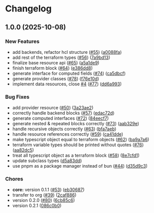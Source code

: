 # Changelog

## 1.0.0 (2025-10-08)


### New Features

* add backends, refactor hcl structure ([#55](https://github.com/konfjs/tfkonf/issues/55)) ([a0088fa](https://github.com/konfjs/tfkonf/commit/a0088fa0a88b2c333f371c19a3ee810a9fcd02f5))
* add rest of the terraform types ([#56](https://github.com/konfjs/tfkonf/issues/56)) ([7a9bd13](https://github.com/konfjs/tfkonf/commit/7a9bd135314e90f8a11c5b292e5ee39bd891e366))
* finalize base resource api ([#65](https://github.com/konfjs/tfkonf/issues/65)) ([a5a1de9](https://github.com/konfjs/tfkonf/commit/a5a1de989983f8c9b728273b7006ac3e4e4409d0))
* finish terraform block ([#64](https://github.com/konfjs/tfkonf/issues/64)) ([e386dd8](https://github.com/konfjs/tfkonf/commit/e386dd8a0550b94b8e387a1ec7cc5b4a0448bb83))
* generate interface for computed fields ([#74](https://github.com/konfjs/tfkonf/issues/74)) ([ca5dbcf](https://github.com/konfjs/tfkonf/commit/ca5dbcf66dde15fd3751f9407bbd4880f2a8990f))
* generate provider classes ([#78](https://github.com/konfjs/tfkonf/issues/78)) ([f76e10d](https://github.com/konfjs/tfkonf/commit/f76e10d9eab08ff509a1bc3bcab501ed4ce50148))
* implement data resources, close [#4](https://github.com/konfjs/tfkonf/issues/4) ([#77](https://github.com/konfjs/tfkonf/issues/77)) ([dd6a993](https://github.com/konfjs/tfkonf/commit/dd6a9935b898d27dd4f104b4c0d0133693d62468))


### Bug Fixes

* add provider resource ([#50](https://github.com/konfjs/tfkonf/issues/50)) ([3a23ae2](https://github.com/konfjs/tfkonf/commit/3a23ae2b4edec8805c29a5276e8070d8b291a69c))
* correctly handle backend blocks ([#57](https://github.com/konfjs/tfkonf/issues/57)) ([edac72d](https://github.com/konfjs/tfkonf/commit/edac72db9bde9d87cd7ccd425edbe5dde925fc10))
* generate computed interfaces ([#72](https://github.com/konfjs/tfkonf/issues/72)) ([84eecf7](https://github.com/konfjs/tfkonf/commit/84eecf729d919ab3cc78cfe19e6019339c0cd978))
* generate nested & repeated blocks correctly ([#73](https://github.com/konfjs/tfkonf/issues/73)) ([aab329e](https://github.com/konfjs/tfkonf/commit/aab329e0e38685b4076997f570087d289970a17a))
* handle recursive objects correctly ([#63](https://github.com/konfjs/tfkonf/issues/63)) ([bfa7aeb](https://github.com/konfjs/tfkonf/commit/bfa7aeb4852e7429069afe9d7b495cdd74fcc1d1))
* handle resource references correctly ([#59](https://github.com/konfjs/tfkonf/issues/59)) ([ca41dde](https://github.com/konfjs/tfkonf/commit/ca41ddeebf79718ec8913feb2b486acce5585054))
* make typescript object equal to terraform objects ([#62](https://github.com/konfjs/tfkonf/issues/62)) ([ba9a7a6](https://github.com/konfjs/tfkonf/commit/ba9a7a634368d4f7a6b88eada26e22b0c60e45c8))
* terraform variable types should be printed without quotes ([#76](https://github.com/konfjs/tfkonf/issues/76)) ([aa82dc5](https://github.com/konfjs/tfkonf/commit/aa82dc5425f62a980f1920d38e673b788020074f))
* treat all typescript object as a terraform block ([#58](https://github.com/konfjs/tfkonf/issues/58)) ([8e7cfd1](https://github.com/konfjs/tfkonf/commit/8e7cfd1fbf3e33c0cfc2330c35e1b93294a1bc39))
* update subclass types ([d5a83dd](https://github.com/konfjs/tfkonf/commit/d5a83dda30e64a6e1baaeb4c9597191460a60a5b))
* use pnpm as a package manager instead of bun ([#44](https://github.com/konfjs/tfkonf/issues/44)) ([d35d9c3](https://github.com/konfjs/tfkonf/commit/d35d9c3ea83d7345f5f41ce02a1fb790dc65ad2e))


### Chores

* **core:** version 0.1.1 ([#53](https://github.com/konfjs/tfkonf/issues/53)) ([eb30687](https://github.com/konfjs/tfkonf/commit/eb30687022ba4629e6714feb94567886ffa4878d))
* transfer to org ([#39](https://github.com/konfjs/tfkonf/issues/39)) ([2caf886](https://github.com/konfjs/tfkonf/commit/2caf88642e8998cd75a61699be6e3f783c91baa9))
* version 0.2.0 ([#80](https://github.com/konfjs/tfkonf/issues/80)) ([6cb85c6](https://github.com/konfjs/tfkonf/commit/6cb85c62782f2d29d5d15984c1728b15096545f5))
* version 0.2.1 ([086c0b0](https://github.com/konfjs/tfkonf/commit/086c0b0584d55c6d10021a98f9f9b00fdd5c6275))
